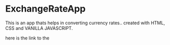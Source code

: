 # ExchangeRateApp
This is an app thats helps in converting currency rates.. created with HTML, CSS and VANILLA JAVASCRIPT.

here is the link to the 